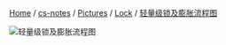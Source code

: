 [Home](https://mengxianbin.github.io) /
[cs-notes](https://mengxianbin.github.io/cs-notes/site) /
[Pictures](https://mengxianbin.github.io/cs-notes/site/Pictures) /
[Lock](https://mengxianbin.github.io/cs-notes/site/Pictures/Lock) /
[轻量级锁及膨胀流程图](https://mengxianbin.github.io/cs-notes/site/Pictures/Lock/%E8%BD%BB%E9%87%8F%E7%BA%A7%E9%94%81%E5%8F%8A%E8%86%A8%E8%83%80%E6%B5%81%E7%A8%8B%E5%9B%BE)

![轻量级锁及膨胀流程图](https://mengxianbin.github.io/cs-notes/./Pictures/Lock/%E8%BD%BB%E9%87%8F%E7%BA%A7%E9%94%81%E5%8F%8A%E8%86%A8%E8%83%80%E6%B5%81%E7%A8%8B%E5%9B%BE.png)